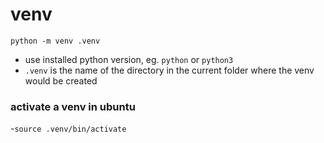 # venv

`python -m venv .venv`
- use installed python version, eg. `python` or `python3`
- `.venv` is the name of the directory in the current folder where the venv would be created


### activate a venv in ubuntu
-`source .venv/bin/activate`